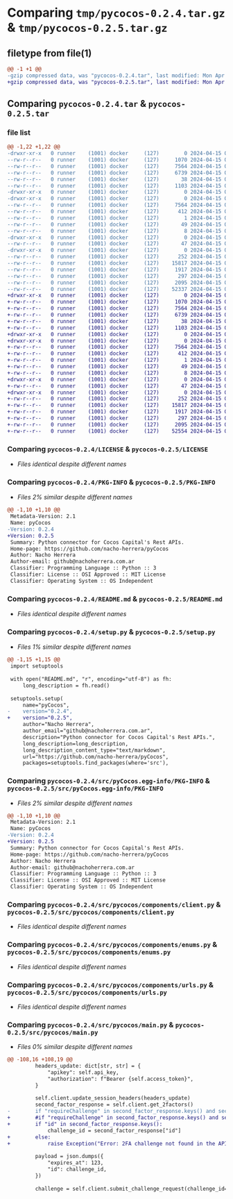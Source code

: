 # Comparing `tmp/pycocos-0.2.4.tar.gz` & `tmp/pycocos-0.2.5.tar.gz`

## filetype from file(1)

```diff
@@ -1 +1 @@
-gzip compressed data, was "pycocos-0.2.4.tar", last modified: Mon Apr 15 00:10:11 2024, max compression
+gzip compressed data, was "pycocos-0.2.5.tar", last modified: Mon Apr 15 01:11:14 2024, max compression
```

## Comparing `pycocos-0.2.4.tar` & `pycocos-0.2.5.tar`

### file list

```diff
@@ -1,22 +1,22 @@
-drwxr-xr-x   0 runner    (1001) docker     (127)        0 2024-04-15 00:10:11.684365 pycocos-0.2.4/
--rw-r--r--   0 runner    (1001) docker     (127)     1070 2024-04-15 00:10:07.000000 pycocos-0.2.4/LICENSE
--rw-r--r--   0 runner    (1001) docker     (127)     7564 2024-04-15 00:10:11.684365 pycocos-0.2.4/PKG-INFO
--rw-r--r--   0 runner    (1001) docker     (127)     6739 2024-04-15 00:10:07.000000 pycocos-0.2.4/README.md
--rw-r--r--   0 runner    (1001) docker     (127)       38 2024-04-15 00:10:11.684365 pycocos-0.2.4/setup.cfg
--rw-r--r--   0 runner    (1001) docker     (127)     1103 2024-04-15 00:10:07.000000 pycocos-0.2.4/setup.py
-drwxr-xr-x   0 runner    (1001) docker     (127)        0 2024-04-15 00:10:11.680365 pycocos-0.2.4/src/
-drwxr-xr-x   0 runner    (1001) docker     (127)        0 2024-04-15 00:10:11.684365 pycocos-0.2.4/src/pyCocos.egg-info/
--rw-r--r--   0 runner    (1001) docker     (127)     7564 2024-04-15 00:10:11.000000 pycocos-0.2.4/src/pyCocos.egg-info/PKG-INFO
--rw-r--r--   0 runner    (1001) docker     (127)      412 2024-04-15 00:10:11.000000 pycocos-0.2.4/src/pyCocos.egg-info/SOURCES.txt
--rw-r--r--   0 runner    (1001) docker     (127)        1 2024-04-15 00:10:11.000000 pycocos-0.2.4/src/pyCocos.egg-info/dependency_links.txt
--rw-r--r--   0 runner    (1001) docker     (127)       49 2024-04-15 00:10:11.000000 pycocos-0.2.4/src/pyCocos.egg-info/requires.txt
--rw-r--r--   0 runner    (1001) docker     (127)        8 2024-04-15 00:10:11.000000 pycocos-0.2.4/src/pyCocos.egg-info/top_level.txt
-drwxr-xr-x   0 runner    (1001) docker     (127)        0 2024-04-15 00:10:11.684365 pycocos-0.2.4/src/pycocos/
--rw-r--r--   0 runner    (1001) docker     (127)       47 2024-04-15 00:10:07.000000 pycocos-0.2.4/src/pycocos/__init__.py
-drwxr-xr-x   0 runner    (1001) docker     (127)        0 2024-04-15 00:10:11.684365 pycocos-0.2.4/src/pycocos/components/
--rw-r--r--   0 runner    (1001) docker     (127)      252 2024-04-15 00:10:07.000000 pycocos-0.2.4/src/pycocos/components/__init__.py
--rw-r--r--   0 runner    (1001) docker     (127)    15817 2024-04-15 00:10:07.000000 pycocos-0.2.4/src/pycocos/components/client.py
--rw-r--r--   0 runner    (1001) docker     (127)     1917 2024-04-15 00:10:07.000000 pycocos-0.2.4/src/pycocos/components/enums.py
--rw-r--r--   0 runner    (1001) docker     (127)      297 2024-04-15 00:10:07.000000 pycocos-0.2.4/src/pycocos/components/exceptions.py
--rw-r--r--   0 runner    (1001) docker     (127)     2095 2024-04-15 00:10:07.000000 pycocos-0.2.4/src/pycocos/components/urls.py
--rw-r--r--   0 runner    (1001) docker     (127)    52337 2024-04-15 00:10:07.000000 pycocos-0.2.4/src/pycocos/main.py
+drwxr-xr-x   0 runner    (1001) docker     (127)        0 2024-04-15 01:11:14.653402 pycocos-0.2.5/
+-rw-r--r--   0 runner    (1001) docker     (127)     1070 2024-04-15 01:11:11.000000 pycocos-0.2.5/LICENSE
+-rw-r--r--   0 runner    (1001) docker     (127)     7564 2024-04-15 01:11:14.653402 pycocos-0.2.5/PKG-INFO
+-rw-r--r--   0 runner    (1001) docker     (127)     6739 2024-04-15 01:11:11.000000 pycocos-0.2.5/README.md
+-rw-r--r--   0 runner    (1001) docker     (127)       38 2024-04-15 01:11:14.653402 pycocos-0.2.5/setup.cfg
+-rw-r--r--   0 runner    (1001) docker     (127)     1103 2024-04-15 01:11:11.000000 pycocos-0.2.5/setup.py
+drwxr-xr-x   0 runner    (1001) docker     (127)        0 2024-04-15 01:11:14.649402 pycocos-0.2.5/src/
+drwxr-xr-x   0 runner    (1001) docker     (127)        0 2024-04-15 01:11:14.653402 pycocos-0.2.5/src/pyCocos.egg-info/
+-rw-r--r--   0 runner    (1001) docker     (127)     7564 2024-04-15 01:11:14.000000 pycocos-0.2.5/src/pyCocos.egg-info/PKG-INFO
+-rw-r--r--   0 runner    (1001) docker     (127)      412 2024-04-15 01:11:14.000000 pycocos-0.2.5/src/pyCocos.egg-info/SOURCES.txt
+-rw-r--r--   0 runner    (1001) docker     (127)        1 2024-04-15 01:11:14.000000 pycocos-0.2.5/src/pyCocos.egg-info/dependency_links.txt
+-rw-r--r--   0 runner    (1001) docker     (127)       49 2024-04-15 01:11:14.000000 pycocos-0.2.5/src/pyCocos.egg-info/requires.txt
+-rw-r--r--   0 runner    (1001) docker     (127)        8 2024-04-15 01:11:14.000000 pycocos-0.2.5/src/pyCocos.egg-info/top_level.txt
+drwxr-xr-x   0 runner    (1001) docker     (127)        0 2024-04-15 01:11:14.649402 pycocos-0.2.5/src/pycocos/
+-rw-r--r--   0 runner    (1001) docker     (127)       47 2024-04-15 01:11:11.000000 pycocos-0.2.5/src/pycocos/__init__.py
+drwxr-xr-x   0 runner    (1001) docker     (127)        0 2024-04-15 01:11:14.653402 pycocos-0.2.5/src/pycocos/components/
+-rw-r--r--   0 runner    (1001) docker     (127)      252 2024-04-15 01:11:11.000000 pycocos-0.2.5/src/pycocos/components/__init__.py
+-rw-r--r--   0 runner    (1001) docker     (127)    15817 2024-04-15 01:11:11.000000 pycocos-0.2.5/src/pycocos/components/client.py
+-rw-r--r--   0 runner    (1001) docker     (127)     1917 2024-04-15 01:11:11.000000 pycocos-0.2.5/src/pycocos/components/enums.py
+-rw-r--r--   0 runner    (1001) docker     (127)      297 2024-04-15 01:11:11.000000 pycocos-0.2.5/src/pycocos/components/exceptions.py
+-rw-r--r--   0 runner    (1001) docker     (127)     2095 2024-04-15 01:11:11.000000 pycocos-0.2.5/src/pycocos/components/urls.py
+-rw-r--r--   0 runner    (1001) docker     (127)    52554 2024-04-15 01:11:11.000000 pycocos-0.2.5/src/pycocos/main.py
```

### Comparing `pycocos-0.2.4/LICENSE` & `pycocos-0.2.5/LICENSE`

 * *Files identical despite different names*

### Comparing `pycocos-0.2.4/PKG-INFO` & `pycocos-0.2.5/PKG-INFO`

 * *Files 2% similar despite different names*

```diff
@@ -1,10 +1,10 @@
 Metadata-Version: 2.1
 Name: pyCocos
-Version: 0.2.4
+Version: 0.2.5
 Summary: Python connector for Cocos Capital's Rest APIs.
 Home-page: https://github.com/nacho-herrera/pyCocos
 Author: Nacho Herrera
 Author-email: github@nachoherrera.com.ar
 Classifier: Programming Language :: Python :: 3
 Classifier: License :: OSI Approved :: MIT License
 Classifier: Operating System :: OS Independent
```

### Comparing `pycocos-0.2.4/README.md` & `pycocos-0.2.5/README.md`

 * *Files identical despite different names*

### Comparing `pycocos-0.2.4/setup.py` & `pycocos-0.2.5/setup.py`

 * *Files 1% similar despite different names*

```diff
@@ -1,15 +1,15 @@
 import setuptools
 
 with open("README.md", "r", encoding="utf-8") as fh:
     long_description = fh.read()
 
 setuptools.setup(
     name="pyCocos",
-    version="0.2.4",
+    version="0.2.5",
     author="Nacho Herrera",
     author_email="github@nachoherrera.com.ar",
     description="Python connector for Cocos Capital's Rest APIs.",
     long_description=long_description,
     long_description_content_type="text/markdown",
     url="https://github.com/nacho-herrera/pyCocos",
     packages=setuptools.find_packages(where='src'),
```

### Comparing `pycocos-0.2.4/src/pyCocos.egg-info/PKG-INFO` & `pycocos-0.2.5/src/pyCocos.egg-info/PKG-INFO`

 * *Files 2% similar despite different names*

```diff
@@ -1,10 +1,10 @@
 Metadata-Version: 2.1
 Name: pyCocos
-Version: 0.2.4
+Version: 0.2.5
 Summary: Python connector for Cocos Capital's Rest APIs.
 Home-page: https://github.com/nacho-herrera/pyCocos
 Author: Nacho Herrera
 Author-email: github@nachoherrera.com.ar
 Classifier: Programming Language :: Python :: 3
 Classifier: License :: OSI Approved :: MIT License
 Classifier: Operating System :: OS Independent
```

### Comparing `pycocos-0.2.4/src/pycocos/components/client.py` & `pycocos-0.2.5/src/pycocos/components/client.py`

 * *Files identical despite different names*

### Comparing `pycocos-0.2.4/src/pycocos/components/enums.py` & `pycocos-0.2.5/src/pycocos/components/enums.py`

 * *Files identical despite different names*

### Comparing `pycocos-0.2.4/src/pycocos/components/urls.py` & `pycocos-0.2.5/src/pycocos/components/urls.py`

 * *Files identical despite different names*

### Comparing `pycocos-0.2.4/src/pycocos/main.py` & `pycocos-0.2.5/src/pycocos/main.py`

 * *Files 0% similar despite different names*

```diff
@@ -108,16 +108,19 @@
         headers_update: dict[str, str] = {
             "apikey": self.api_key,
             "authorization": f"Bearer {self.access_token}",
         }
         
         self.client.update_session_headers(headers_update)
         second_factor_response = self.client.get_2factors()
-        if "requireChallenge" in second_factor_response.keys() and second_factor_response["requireChallenge"]:
+        #if "requireChallenge" in second_factor_response.keys() and second_factor_response["requireChallenge"]:
+        if "id" in second_factor_response.keys():
             challenge_id = second_factor_response["id"]
+        else:
+            raise Exception("Error: 2FA challenge not found in the API response, please share the broswer response on GitHub so i can implement this.")
         
         payload = json.dumps({
             "expires_at": 123, 
             "id": challenge_id,
         })
 
         challenge = self.client.submit_challenge_request(challenge_id=challenge_id)
```

